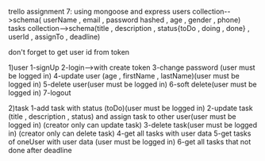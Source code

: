trello assignment 7:
using mongoose and express
users collection-->schema( userName , email , password hashed , age , gender , phone)
tasks collection-->schema(title , description , status{toDo , doing , done} , userId , assignTo , deadline)

don't forget to get user id from token

1)user
1-signUp 
2-login-->with create token
3-change password (user must be logged in)
4-update user (age , firstName , lastName)(user must be logged in)
5-delete user(user must be logged in)
6-soft delete(user must be logged in)
7-logout


2)task
1-add task with status (toDo)(user must be logged in)
2-update task (title , description , status) and assign task to other user(user must be logged in) (creator only can update task)
3-delete task(user must be logged in) (creator only can delete task)
4-get all tasks with user data
5-get tasks of oneUser with user data (user must be logged in)
6-get all tasks that not done after deadline

